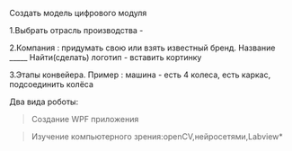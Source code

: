 Создать модель цифрового модуля


1.Выбрать отрасль производства - 


2.Компания : придумать свою или взять известный бренд. Название _____ Найти(сделать) логотип - вставить кортинку


3.Этапы конвейера. Пример : машина - есть 4 колеса, есть каркас, подсоединить колёса


Два вида роботы:


>Создание WPF приложения


>Изучение компьютерного зрения:openCV,нейросетями,Labview*




